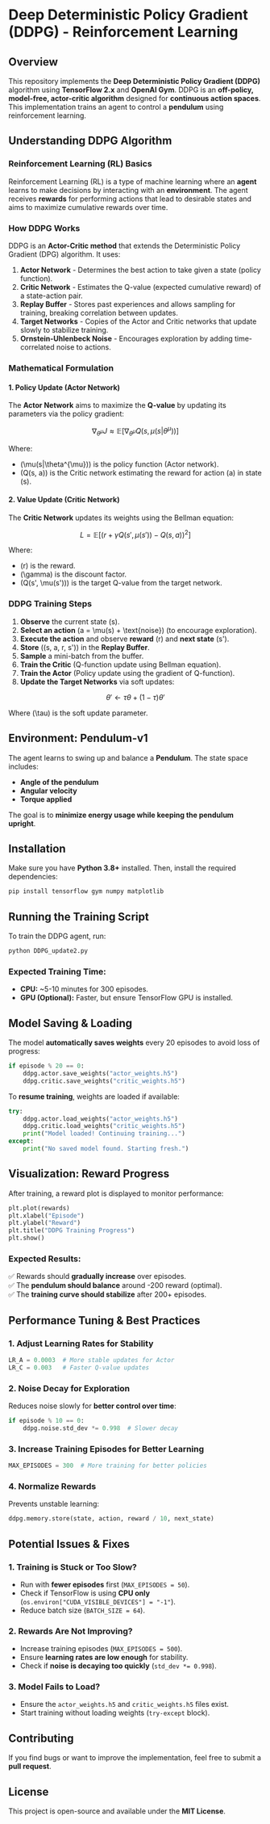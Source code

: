 # Deep Deterministic Policy Gradient (DDPG) - Reinforcement Learning

## Overview

This repository implements the **Deep Deterministic Policy Gradient (DDPG)** algorithm using **TensorFlow 2.x** and **OpenAI Gym**. DDPG is an **off-policy, model-free, actor-critic algorithm** designed for **continuous action spaces**. This implementation trains an agent to control a **pendulum** using reinforcement learning.

## Understanding DDPG Algorithm

### **Reinforcement Learning (RL) Basics**

Reinforcement Learning (RL) is a type of machine learning where an **agent** learns to make decisions by interacting with an **environment**. The agent receives **rewards** for performing actions that lead to desirable states and aims to maximize cumulative rewards over time.

### **How DDPG Works**

DDPG is an **Actor-Critic method** that extends the Deterministic Policy Gradient (DPG) algorithm. It uses:

1. **Actor Network** - Determines the best action to take given a state (policy function).
2. **Critic Network** - Estimates the Q-value (expected cumulative reward) of a state-action pair.
3. **Replay Buffer** - Stores past experiences and allows sampling for training, breaking correlation between updates.
4. **Target Networks** - Copies of the Actor and Critic networks that update slowly to stabilize training.
5. **Ornstein-Uhlenbeck Noise** - Encourages exploration by adding time-correlated noise to actions.

### **Mathematical Formulation**

#### **1. Policy Update (Actor Network)**

The **Actor Network** aims to maximize the **Q-value** by updating its parameters via the policy gradient:

$$
\nabla_{\theta^{\mu}} J \approx \mathbb{E} \left[ \nabla_{\theta^{\mu}} Q(s, \mu(s|\theta^{\mu})) \right]
$$

Where:

- \(\mu(s|\theta^{\mu})\) is the policy function (Actor network).
- \(Q(s, a)\) is the Critic network estimating the reward for action \(a\) in state \(s\).

#### **2. Value Update (Critic Network)**

The **Critic Network** updates its weights using the Bellman equation:

$$
L = \mathbb{E} \left[ \left( r + \gamma Q(s', \mu(s')) - Q(s, a) \right)^2 \right]
$$

Where:

- \(r\) is the reward.
- \(\gamma\) is the discount factor.
- \(Q(s', \mu(s'))\) is the target Q-value from the target network.

### **DDPG Training Steps**

1. **Observe** the current state \(s\).
2. **Select an action** \(a = \mu(s) + \text{noise}\) (to encourage exploration).
3. **Execute the action** and observe **reward** \(r\) and **next state** \(s'\).
4. **Store** \((s, a, r, s')\) in the **Replay Buffer**.
5. **Sample** a mini-batch from the buffer.
6. **Train the Critic** (Q-function update using Bellman equation).
7. **Train the Actor** (Policy update using the gradient of Q-function).
8. **Update the Target Networks** via soft updates:

$$
\theta' \leftarrow \tau \theta + (1 - \tau) \theta'
$$

Where \(\tau\) is the soft update parameter.

## Environment: **Pendulum-v1**

The agent learns to swing up and balance a **Pendulum**. The state space includes:

- **Angle of the pendulum**
- **Angular velocity**
- **Torque applied**

The goal is to **minimize energy usage while keeping the pendulum upright**.

## Installation

Make sure you have **Python 3.8+** installed. Then, install the required dependencies:

```bash
pip install tensorflow gym numpy matplotlib
```

## Running the Training Script

To train the DDPG agent, run:

```bash
python DDPG_update2.py
```

### Expected Training Time:

- **CPU:** \~5-10 minutes for 300 episodes.
- **GPU (Optional):** Faster, but ensure TensorFlow GPU is installed.

## Model Saving & Loading

The model **automatically saves weights** every 20 episodes to avoid loss of progress:

```python
if episode % 20 == 0:
    ddpg.actor.save_weights("actor_weights.h5")
    ddpg.critic.save_weights("critic_weights.h5")
```

To **resume training**, weights are loaded if available:

```python
try:
    ddpg.actor.load_weights("actor_weights.h5")
    ddpg.critic.load_weights("critic_weights.h5")
    print("Model loaded! Continuing training...")
except:
    print("No saved model found. Starting fresh.")
```

## Visualization: Reward Progress

After training, a reward plot is displayed to monitor performance:

```python
plt.plot(rewards)
plt.xlabel("Episode")
plt.ylabel("Reward")
plt.title("DDPG Training Progress")
plt.show()
```

### **Expected Results:**

✅ Rewards should **gradually increase** over episodes.\
✅ The **pendulum should balance** around -200 reward (optimal).\
✅ The **training curve should stabilize** after 200+ episodes.

## Performance Tuning & Best Practices

### **1. Adjust Learning Rates for Stability**

```python
LR_A = 0.0003  # More stable updates for Actor
LR_C = 0.003   # Faster Q-value updates
```

### **2. Noise Decay for Exploration**

Reduces noise slowly for **better control over time**:

```python
if episode % 10 == 0:
    ddpg.noise.std_dev *= 0.998  # Slower decay
```

### **3. Increase Training Episodes for Better Learning**

```python
MAX_EPISODES = 300  # More training for better policies
```

### **4. Normalize Rewards**

Prevents unstable learning:

```python
ddpg.memory.store(state, action, reward / 10, next_state)
```

## Potential Issues & Fixes

### **1. Training is Stuck or Too Slow?**

- Run with **fewer episodes** first (`MAX_EPISODES = 50`).
- Check if TensorFlow is using **CPU only** (`os.environ["CUDA_VISIBLE_DEVICES"] = "-1"`).
- Reduce batch size (`BATCH_SIZE = 64`).

### **2. Rewards Are Not Improving?**

- Increase training episodes (`MAX_EPISODES = 500`).
- Ensure **learning rates are low enough** for stability.
- Check if **noise is decaying too quickly** (`std_dev *= 0.998`).

### **3. Model Fails to Load?**

- Ensure the `actor_weights.h5` and `critic_weights.h5` files exist.
- Start training without loading weights (`try-except` block).

## Contributing

If you find bugs or want to improve the implementation, feel free to submit a **pull request**.

## License

This project is open-source and available under the **MIT License**.

